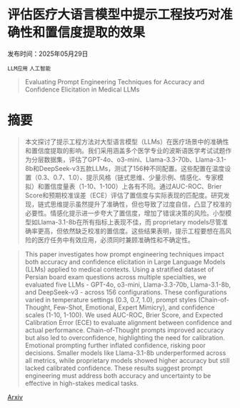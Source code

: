 # 评估医疗大语言模型中提示工程技巧对准确性和置信度提取的效果

发布时间：2025年05月29日

`LLM应用` `人工智能`

> Evaluating Prompt Engineering Techniques for Accuracy and Confidence Elicitation in Medical LLMs

# 摘要

> 本文探讨了提示工程方法对大型语言模型（LLMs）在医疗场景中的准确性和置信度提取的影响。我们采用涵盖多个医学专业的波斯语医学考试试题作为分层数据集，评估了GPT-4o、o3-mini、Llama-3.3-70b、Llama-3.1-8b和DeepSeek-v3五款LLMs，测试了156种不同配置。这些配置在温度设置（0.3、0.7、1.0）、提示风格（链式思维、少量示例、情感化、专家模拟）和置信度量表（1-10、1-100）上各有不同。通过AUC-ROC、Brier Score和预期校准误差（ECE）评估了置信度与实际表现的匹配度。研究发现，链式思维提示虽然提升了准确性，但也导致了过度自信，凸显了校准的必要性。情感化提示进一步夸大了置信度，增加了错误决策的风险。小型模型如Llama-3.1-8b在所有指标上表现不佳，而 proprietary models尽管准确率更高，但依然缺乏校准的置信度。这些结果表明，提示工程要想在高风险的医疗任务中有效应用，必须同时兼顾准确性和不确定性。

> This paper investigates how prompt engineering techniques impact both accuracy and confidence elicitation in Large Language Models (LLMs) applied to medical contexts. Using a stratified dataset of Persian board exam questions across multiple specialties, we evaluated five LLMs - GPT-4o, o3-mini, Llama-3.3-70b, Llama-3.1-8b, and DeepSeek-v3 - across 156 configurations. These configurations varied in temperature settings (0.3, 0.7, 1.0), prompt styles (Chain-of-Thought, Few-Shot, Emotional, Expert Mimicry), and confidence scales (1-10, 1-100). We used AUC-ROC, Brier Score, and Expected Calibration Error (ECE) to evaluate alignment between confidence and actual performance. Chain-of-Thought prompts improved accuracy but also led to overconfidence, highlighting the need for calibration. Emotional prompting further inflated confidence, risking poor decisions. Smaller models like Llama-3.1-8b underperformed across all metrics, while proprietary models showed higher accuracy but still lacked calibrated confidence. These results suggest prompt engineering must address both accuracy and uncertainty to be effective in high-stakes medical tasks.

[Arxiv](https://arxiv.org/abs/2506.00072)